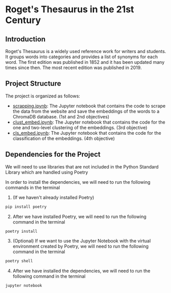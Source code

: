 # Roget's Thesaurus in the 21st Century

## Introduction

Roget's Thesaurus is a widely used reference work for writers and students. It groups words into categories and provides
a list of synonyms for each word. The first edition was published in 1852 and it has been updated many times since then.
The most recent edition was published in 2019.

## Project Structure

The project is organized as follows:
- [scrapping.ipynb](scrapping.ipynb): The Jupyter notebook that contains the code to scrape the data from the website and save the 
    embeddings of the words to a ChromaDB database. (1st and 2nd objectives)
- [clust_embed.ipynb](clust_embed.ipynb): The Jupyter notebook that contains the code for the one and two-level clustering of the 
    embeddings. (3rd objective)
- [cls_embed.ipynb](cls_embed.ipynb): The Jupyter notebook that contains the code for the classification of the embeddings. (4th objective)

## Dependencies for the Project

We will need to use libraries that are not included in the Python Standard Library which are handled using Poetry

In order to install the dependencies, we will need to run the following commands in the terminal 

1. (If we haven't already installed Poetry)
```bash
pip install poetry
```

2. After we have installed Poetry, we will need to run the following command in the terminal
```bash
poetry install
```

3. (Optional) If we want to use the Jupyter Notebook with the virtual environment created by Poetry, we will need to run the following command in the terminal
```bash
poetry shell
```

4. After we have installed the dependencies, we will need to run the following command in the terminal
```bash
jupyter notebook
```
